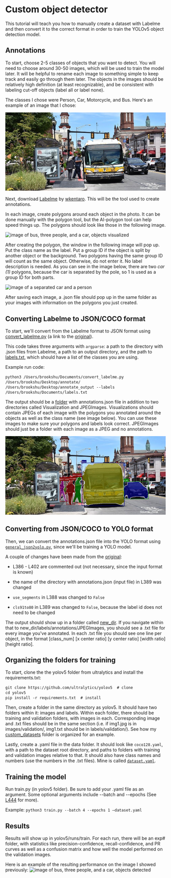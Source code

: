 # Custom object detector

This tutorial will teach you how to manually create a dataset with Labelme and then convert it to the correct format in order to train the YOLOv5 object detection model.

## Annotations
To start, choose 2-5 classes of objects that you want to detect. You will need to choose around 30-50 images, which will be used to train the model later. It will be helpful to rename each image to something simple to keep track and easily go through them later. The objects in the images should be relatively high definition (at least recognizable), and be consistent with labeling cut-off objects (label all or label none).

The classes I chose were Person, Car, Motorcycle, and Bus. Here's an example of an image that I chose:

![image of bus, three people, and a car](images/img26.jpg)

Next, download [Labelme](https://github.com/wkentaro/labelme/tree/main) by [wkentaro](https://github.com/wkentaro). This will be the tool used to create annotations.

In each image, create polygons around each object in the photo. It can be done manually with the polygon tool, but the AI-polygon tool can help speed things up. The polygons should look like those in the following image.

![image of bus, three people, and a car, objects visualized](images/img26_labelme.png)

After creating the polygon, the window in the following image will pop up. Put the class name as the label. Put a group ID if the object is split by another object or the background. Two polygons having the same group ID will count as the same object. Otherwise, do not enter it. No label description is needed. As you can see in the image below, there are two *car (1)* polygons, because the car is separated by the pole, so 1 is used as a group ID for both parts.

![image of a separated car and a person](images/img9_separated.png)

After saving each image, a .json file should pop up in the same folder as your images with information on the polygons you just created.

## Converting Labelme to JSON/COCO format

To start, we'll convert from the Labelme format to JSON format using [convert_labelme.py](https://github.com/brookshu/custom-object-detector/blob/f2b5493bfc3f14f3a04595154d666bdab83e979c/convert_labelme.py) (a link to the [original](https://github.com/wkentaro/labelme/blob/main/examples/instance_segmentation/labelme2coco.py)).

This code takes three arguments with `argparse`: a path to the directory with .json files from Labelme, a path to an output directory, and the path to [labels.txt](https://github.com/brookshu/custom-object-detector/blob/49152dd56aaeee393c6a864a248bc40bd2345d9d/labels.txt), which should have a list of the classes you are using.

Example run code:
```
python3 /Users/brookshu/Documents/convert_labelme.py /Users/brookshu/Desktop/annotate/ /Users/brookshu/Desktop/annotate_output --labels /Users/brookshu/Documents/labels.txt
```

The output should be a [folder](https://github.com/brookshu/custom-object-detector/tree/9725705cff8a98b8b320a7b6a507d6602bbb3dab/annotations) with annotations.json file in addition to two directories called Visualization and JPEGImages. Visualizations should contain JPEGs of each image with the polygons you annotated around the objects as well as the class name (see image below). You can use these images to make sure your polygons and labels look correct. JPEGImages should just be a folder with each image as a JPEG and no annotations.

![image of bus, three people, and a car, objects visualized](images/img26_visualization.jpg)

## Converting from JSON/COCO to YOLO format

Then, we can convert the annotations.json file into the YOLO format using [`general_json2yolo.py`](https://github.com/brookshu/custom-object-detector/blob/49152dd56aaeee393c6a864a248bc40bd2345d9d/general_json2yolo.py), since we'll be training a YOLO model. 

A couple of changes have been made from the [original](https://github.com/ultralytics/JSON2YOLO/blob/c38a43f342428849c75c103c6d060012a83b5392/general_json2yolo.py#L386-L389):

- L386 - L402 are commented out (not necessary, since the input format is known)

- the name of the directory with annotations.json (input file) in L389 was changed

- `use_segments` in L388 was changed to  `False`

- `cls91to80` in L389 was changed to `False`, because the label id does not need to be changed

The output should show up in a folder called [new_dir](https://github.com/brookshu/custom-object-detector/tree/018ee6066c6b14a3f0e7f286ab078e94e03368b0/new_dir). If you navigate within that to new_dir/labels/annotations/JPEGImages, you should see a .txt file for every image you've annotated. In each .txt file you should see one line per object, in the format [class_num] [x center ratio] [y center ratio] [width ratio] [height ratio].

## Organizing the folders for training
To start, clone the the yolov5 folder from ultralytics and install the requirements.txt:
```
git clone https://github.com/ultralytics/yolov5  # clone 
cd yolov5 
pip install -r requirements.txt  # install  
```
Then, create a folder in the same directory as yolov5. It should have two folders within it: images and labels. Within each folder, there should be training and validation folders, with images in each. Corresponding image and .txt files should be in the same section (i.e. if img1.jpg is in images/validation/, img1.txt should be in labels/validation/). See how my [custom_datasets](https://github.com/brookshu/custom-object-detector/tree/88f645ec5db8915deaf3a0cbe9c164f970e5c2e5/custom_datasets) folder is organized for an example.

Lastly, create a .yaml file in the data folder. It should look like `coco128.yaml`, with a path to the dataset root directory, and paths to folders with training and validation images relative to that. It should also have class names and numbers (use the numbers in the .txt files). Mine is called [`dataset.yaml`](https://github.com/brookshu/custom-object-detector/blob/main/yolov5/data/dataset.yaml).

## Training the model

Run train.py (in yolov5 folder). Be sure to add your .yaml file as an argument. Some optional arguments include --batch and --epochs (See [L444](https://github.com/brookshu/custom-object-detector/blob/88f645ec5db8915deaf3a0cbe9c164f970e5c2e5/yolov5/train.py#L444) for more).

Example: `python3 train.py --batch 4 --epochs 1 –dataset.yaml`

## Results
Results will show up in yolov5/runs/train. For each run, there will be an exp# folder, with statistics like precision-confidence, recall-confidence, and PR curves as well as a confusion matrix and how well the model performed on the validation images.

Here is an example of the resulting performance on the image I showed previously:
![image of bus, three people, and a car, objects detected](images/img26_results.png)

